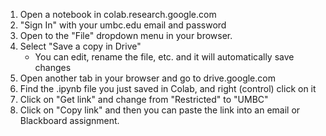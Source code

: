 
1. Open a notebook in colab.research.google.com
2. "Sign In" with your umbc.edu email and password
3. Open to the "File" dropdown menu in your browser.
4. Select "Save a copy in Drive"
    * You can edit, rename the file, etc. and it will automatically save changes
5. Open another tab in your browser and go to drive.google.com
6. Find the .ipynb file you just saved in Colab, and right (control) click on it
7. Click on "Get link" and change from "Restricted" to "UMBC"
8. Click on "Copy link" and then you can paste the link into an email or Blackboard assignment.

